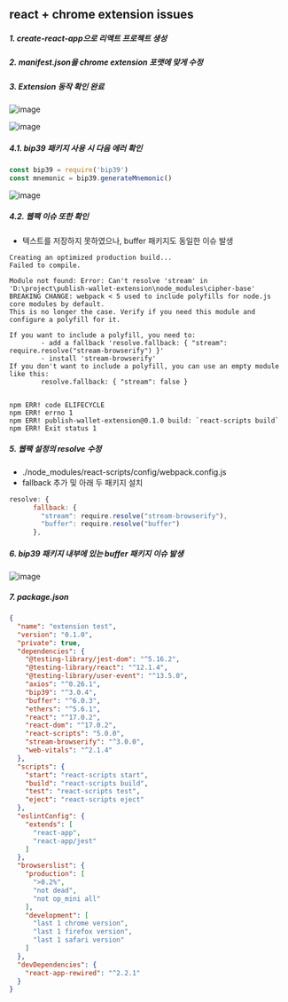 ## react + chrome extension issues

##### 1. create-react-app으로 리액트 프로젝트 생성
##### 2. manifest.json을 chrome extension 포맷에 맞게 수정

##### 3. Extension 동작 확인 완료
![image](https://user-images.githubusercontent.com/46100421/159676227-d837dea7-703a-4eef-986b-2b67f3677900.png)

![image](https://user-images.githubusercontent.com/46100421/159675226-a9fc8c95-e351-47b1-a9f1-7a9f847dd241.png)

##### 4.1. bip39 패키지 사용 시 다음 에러 확인
```javascript
const bip39 = require('bip39')
const mnemonic = bip39.generateMnemonic()
```

![image](https://user-images.githubusercontent.com/46100421/159675182-fb6f5120-96c6-4033-86e5-cbdd7dbd424e.png)

##### 4.2. 웹팩 이슈 또한 확인
- 텍스트를 저장하지 못하였으나, buffer 패키지도 동일한 이슈 발생
```
Creating an optimized production build...
Failed to compile.

Module not found: Error: Can't resolve 'stream' in 'D:\project\publish-wallet-extension\node_modules\cipher-base'
BREAKING CHANGE: webpack < 5 used to include polyfills for node.js core modules by default.
This is no longer the case. Verify if you need this module and configure a polyfill for it.

If you want to include a polyfill, you need to:
        - add a fallback 'resolve.fallback: { "stream": require.resolve("stream-browserify") }'
        - install 'stream-browserify'
If you don't want to include a polyfill, you can use an empty module like this:
        resolve.fallback: { "stream": false }


npm ERR! code ELIFECYCLE
npm ERR! errno 1
npm ERR! publish-wallet-extension@0.1.0 build: `react-scripts build`
npm ERR! Exit status 1
```

##### 5. 웹팩 설정의 resolve 수정
- ./node_modules/react-scripts/config/webpack.config.js
- fallback 추가 및 아래 두 패키지 설치
```javascript
resolve: {
      fallback: { 
        "stream": require.resolve("stream-browserify"),
        "buffer": require.resolve("buffer")
      },
```

##### 6. bip39 패키지 내부에 있는 buffer 패키지 이슈 발생
![image](https://user-images.githubusercontent.com/46100421/159676456-43fcddf3-70d3-4a13-be77-28019957d714.png)

##### 7. package.json
```json
{
  "name": "extension test",
  "version": "0.1.0",
  "private": true,
  "dependencies": {
    "@testing-library/jest-dom": "^5.16.2",
    "@testing-library/react": "^12.1.4",
    "@testing-library/user-event": "^13.5.0",
    "axios": "^0.26.1",
    "bip39": "^3.0.4",
    "buffer": "^6.0.3",
    "ethers": "^5.6.1",
    "react": "^17.0.2",
    "react-dom": "^17.0.2",
    "react-scripts": "5.0.0",
    "stream-browserify": "^3.0.0",
    "web-vitals": "^2.1.4"
  },
  "scripts": {
    "start": "react-scripts start",
    "build": "react-scripts build",
    "test": "react-scripts test",
    "eject": "react-scripts eject"
  },
  "eslintConfig": {
    "extends": [
      "react-app",
      "react-app/jest"
    ]
  },
  "browserslist": {
    "production": [
      ">0.2%",
      "not dead",
      "not op_mini all"
    ],
    "development": [
      "last 1 chrome version",
      "last 1 firefox version",
      "last 1 safari version"
    ]
  },
  "devDependencies": {
    "react-app-rewired": "^2.2.1"
  }
}
```
